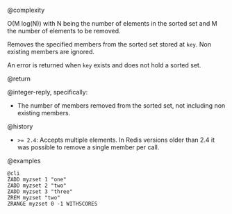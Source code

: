 @complexity

O(M log(N)) with N being the number of elements in the sorted set and M the number of elements to be removed.

Removes the specified members from the sorted set stored at `key`. Non existing members are ignored.

An error is returned when `key` exists and does not hold a sorted set.

@return

@integer-reply, specifically:

* The number of members removed from the sorted set, not including non existing members.

@history

* `>= 2.4`: Accepts multiple elements. In Redis versions older than 2.4 it was possible to remove a single member per call.

@examples

    @cli
    ZADD myzset 1 "one"
    ZADD myzset 2 "two"
    ZADD myzset 3 "three"
    ZREM myzset "two"
    ZRANGE myzset 0 -1 WITHSCORES


